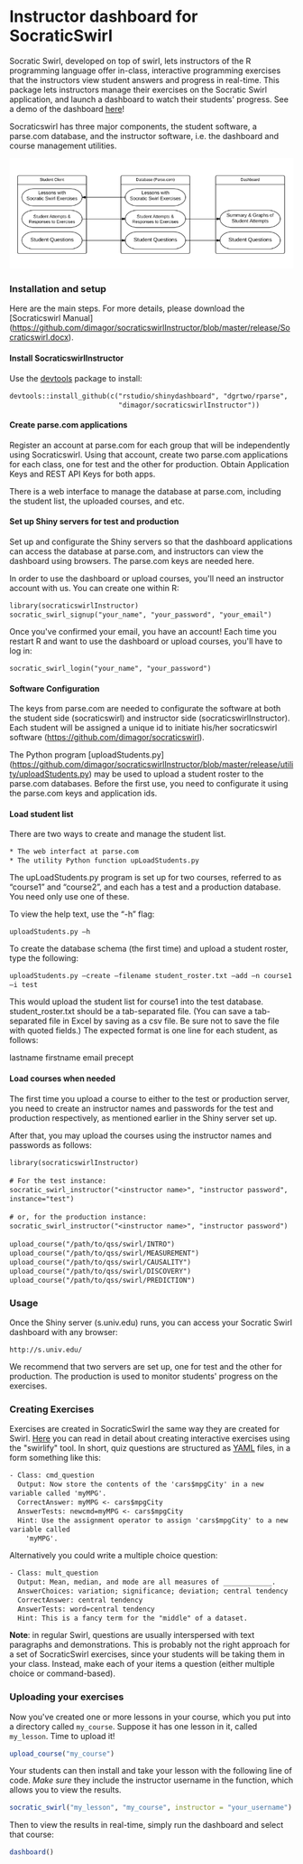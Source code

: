 Instructor dashboard for SocraticSwirl
======================================

Socratic Swirl, developed on top of swirl, lets instructors of the R programming language offer in-class, interactive programming exercises that the instructors view student answers and progress in real-time. This package lets instructors manage their exercises on the Socratic Swirl application, and launch a dashboard to watch their students' progress. See a demo of the dashboard [here](https://dgrtwo.shinyapps.io/socraticswirl/)!

Socraticswirl has three major components, the student software, a parse.com database, and the instructor software, i.e. the dashboard and course management utilities.

![alt text](release/img/SocraticSwirlFlowChart.png)

### Installation and setup

Here are the main steps. For more details, please download the [Socraticswirl Manual] (https://github.com/dimagor/socraticswirlInstructor/blob/master/release/Socraticswirl.docx).

#### Install SocraticswirlInstructor

Use the [devtools](https://github.com/hadley/devtools) package to install:

    devtools::install_github(c("rstudio/shinydashboard", "dgrtwo/rparse",
                               "dimagor/socraticswirlInstructor"))

#### Create parse.com applications

Register an account at parse.com for each group that will be independently using Socraticswirl.  Using that account, create two parse.com applications for each class, one for test and the other for production. Obtain Application Keys and REST API Keys for both apps.

There is a web interface to manage the database at parse.com, including the student list, the uploaded courses, and etc.

#### Set up Shiny servers for test and production

Set up and configurate the Shiny servers so that the dashboard applications can access the database at parse.com, and instructors can view the dashboard using browsers. The parse.com keys are needed here.

In order to use the dashboard or upload courses, you'll need an instructor
account with us. You can create one within R:

    library(socraticswirlInstructor)
    socratic_swirl_signup("your_name", "your_password", "your_email")

Once you've confirmed your email, you have an account! Each time you restart R
and want to use the dashboard or upload courses, you'll have to log in:

    socratic_swirl_login("your_name", "your_password")

#### Software Configuration

The keys from parse.com are needed to configurate the software at both the student side (socraticswirl) and instructor side (socraticswirlInstructor). Each student will be assigned a unique id to initiate his/her socraticswirl software (https://github.com/dimagor/socraticswirl).

The Python program [uploadStudents.py] (https://github.com/dimagor/socraticswirlInstructor/blob/master/release/utility/uploadStudents.py) may be used to upload a student roster to the parse.com databases. Before the first use, you need to configurate it using the parse.com keys and application ids. 

#### Load student list

There are two ways to create and manage the student list. 

    * The web interfact at parse.com
    * The utility Python function upLoadStudents.py

The upLoadStudents.py program is set up for two courses, referred to as “course1” and “course2”, and each has a test and a production database.  You need only use one of these.

To view the help text, use the “-h” flag:

    uploadStudents.py –h

To create the database schema (the first time) and upload a student roster, type the following:

    uploadStudents.py –create –filename student_roster.txt –add –n course1 –i test

This would upload the student list for course1 into the test database.  student_roster.txt should be a tab-separated file.  (You can save a tab-separated file in Excel by saving as a csv file.  Be sure not to save the file with quoted fields.) The expected format is one line for each student, as follows:

lastname <tab> firstname <tab> email <tab> precept

#### Load courses when needed

The first time you upload a course to either to the test or production server, you need to create an instructor names and passwords for the test and production respectively, as mentioned earlier in the Shiny server set up.

After that, you may upload the courses using the instructor names and passwords as follows:

    library(socraticswirlInstructor)

    # For the test instance:
    socratic_swirl_instructor("<instructor name>", "instructor password", instance="test")

    # or, for the production instance:
    socratic_swirl_instructor("<instructor name>", "instructor password")

    upload_course("/path/to/qss/swirl/INTRO")
    upload_course("/path/to/qss/swirl/MEASUREMENT")
    upload_course("/path/to/qss/swirl/CAUSALITY")
    upload_course("/path/to/qss/swirl/DISCOVERY")
    upload_course("/path/to/qss/swirl/PREDICTION")



### Usage

Once the Shiny server (s.univ.edu) runs, you can access your Socratic Swirl dashboard with any browser:

    http://s.univ.edu/

We recommend that two servers are set up, one for test and the other for production. The production is used to monitor students' progress on the exercises.

### Creating Exercises

Exercises are created in SocraticSwirl the same way they are created for Swirl. [Here](http://swirlstats.com/instructors.html) you can read in detail about creating interactive exercises using the "swirlify" tool. In short, quiz questions are structured as [YAML](http://en.wikipedia.org/wiki/YAML) files, in a form something like this:

    - Class: cmd_question
      Output: Now store the contents of the 'cars$mpgCity' in a new variable called 'myMPG'.
      CorrectAnswer: myMPG <- cars$mpgCity
      AnswerTests: newcmd=myMPG <- cars$mpgCity
      Hint: Use the assignment operator to assign 'cars$mpgCity' to a new variable called
        'myMPG'.

Alternatively you could write a multiple choice question:

    - Class: mult_question
      Output: Mean, median, and mode are all measures of ____________.
      AnswerChoices: variation; significance; deviation; central tendency
      CorrectAnswer: central tendency
      AnswerTests: word=central tendency
      Hint: This is a fancy term for the "middle" of a dataset.

**Note**: in regular Swirl, questions are usually interspersed with text paragraphs and demonstrations. This is probably not the right approach for a set of SocraticSwirl exercises, since your students will be taking them in your class. Instead, make each of your items a question (either multiple choice or command-based).

### Uploading your exercises

Now you've created one or more lessons in your course, which you put into a directory called `my_course`. Suppose it has one lesson in it, called `my_lesson`. Time to upload it!

``` r
upload_course("my_course")
```

Your students can then install and take your lesson with the following line of code. *Make sure* they include the instructor username in the function, which allows you to view the results.

``` r
socratic_swirl("my_lesson", "my_course", instructor = "your_username")
```

Then to view the results in real-time, simply run the dashboard and select that course:

``` r
dashboard()
```
